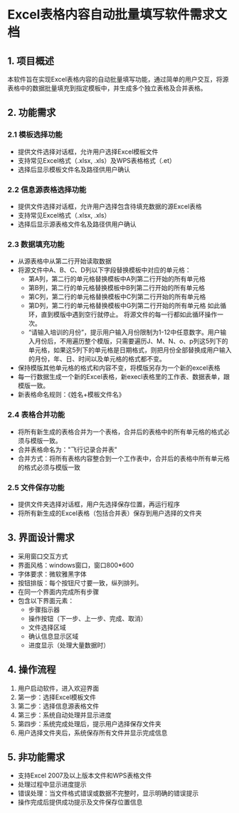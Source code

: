 # Excel表格内容自动批量填写软件需求文档

## 1. 项目概述
本软件旨在实现Excel表格内容的自动批量填写功能，通过简单的用户交互，将源表格中的数据批量填充到指定模板中，并生成多个独立表格及合并表格。

## 2. 功能需求
### 2.1 模板选择功能
- 提供文件选择对话框，允许用户选择Excel模板文件
- 支持常见Excel格式（.xlsx, .xls）及WPS表格格式（.et）
- 选择后显示模板文件名及路径供用户确认

### 2.2 信息源表格选择功能
- 提供文件选择对话框，允许用户选择包含待填充数据的源Excel表格
- 支持常见Excel格式（.xlsx, .xls）
- 选择后显示源表格文件名及路径供用户确认

### 2.3 数据填充功能
- 从源表格中从第二行开始读取数据
- 将源文件中A、B、C、D列以下字段替换模板中对应的单元格：
  - 第A列，第二行的单元格替换模板中A列第二行开始的所有单元格
  - 第B列，第二行的单元格替换模板中B列第二行开始的所有单元格
  - 第C列，第二行的单元格替换模板中C列第二行开始的所有单元格
  - 第D列，第二行的单元格替换模板中G列第二行开始的所有单元格
   如此循环，直到模版中遇到空行就停止。
   将源文件的每一行都如此循环操作一次。
  - “请输入培训的月份”，提示用户输入月份限制为1-12中任意数字。用户输入月份后，不用遍历整个模版，只需要遍历J、M、N、o、p列这5列下的单元格，如果这5列下的单元格是日期格式，则把月份全部替换成用户输入的月份，年、日、时间以及单元格的格式都不变。
- 保持模版其他单元格的格式和内容不变，将模版另存为一个新的excel表格
- 每一行数据生成一个新的Excel表格，新execl表格里的工作表、数据表单，跟模版一致。
- 新表格命名规则：《姓名+模板文件名》

### 2.4 表格合并功能
- 将所有新生成的表格合并为一个表格，合并后的表格中的所有单元格的格式必须与模版一致。
- 合并表格命名为："飞行记录合并表"
- 合并方式：将所有表格内容整合到一个工作表中，合并后的表格中所有单元格的格式必须与模版一致

### 2.5 文件保存功能
- 提供文件夹选择对话框，用户先选择保存位置，再运行程序
- 将所有新生成的Excel表格（包括合并表）保存到用户选择的文件夹

## 3. 界面设计需求
- 采用窗口交互方式
- 界面风格：windows窗口，窗口800*600
- 字体要求：微软雅黑字体
- 按钮排版：每个按钮尺寸要一致，纵列排列。
- 在同一个界面内完成所有步骤
- 包含以下界面元素：
  - 步骤指示器
  - 操作按钮（下一步、上一步、完成、取消）
  - 文件选择区域
  - 确认信息显示区域
  - 进度显示（处理大量数据时）

## 4. 操作流程
1. 用户启动软件，进入欢迎界面
2. 第一步：选择Excel模板文件
3. 第二步：选择信息源表格文件
4. 第三步：系统自动处理并显示进度
5. 第四步：系统完成处理后，提示用户选择保存文件夹
6. 用户选择文件夹后，系统保存所有文件并显示完成信息

## 5. 非功能需求
- 支持Excel 2007及以上版本文件和WPS表格文件
- 处理过程中显示进度提示
- 错误处理：当文件格式错误或数据不完整时，显示明确的错误提示
- 操作完成后提供成功提示及文件保存位置信息